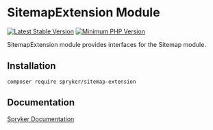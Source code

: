 # SitemapExtension Module
[![Latest Stable Version](https://poser.pugx.org/spryker/sitemap-extension/v/stable.svg)](https://packagist.org/packages/spryker/sitemap-extension)
[![Minimum PHP Version](https://img.shields.io/badge/php-%3E%3D%208.3-8892BF.svg)](https://php.net/)

SitemapExtension module provides interfaces for the Sitemap module.

## Installation

```
composer require spryker/sitemap-extension
```

## Documentation

[Spryker Documentation](https://docs.spryker.com)
